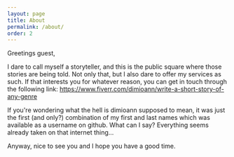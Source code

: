 ```yaml
---
layout: page
title: About
permalink: /about/
order: 2
---
```


Greetings guest,

I dare to call myself a storyteller, and this is the public square where those stories are being told. Not only that, but I also dare to offer my services as such. If that interests you for whatever reason, you can get in touch through the following link: https://www.fiverr.com/dimioann/write-a-short-story-of-any-genre

If you're wondering what the hell is dimioann supposed to mean, it was just the first (and only?) combination of my first and last names which was available as a username on github. What can I say? Everything seems already taken on that internet thing...

Anyway, nice to see you and I hope you have a good time.
